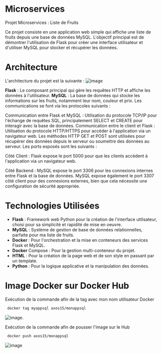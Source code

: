 # Microservices
Projet Microservices : Liste de Fruits

Ce projet consiste en une application web simple qui affiche une liste de fruits depuis une base de données MySQL. L'objectif principal est de démontrer l'utilisation de Flask pour créer une interface utilisateur et d'utiliser MySQL pour stocker et récupérer les données.

# Architecture
L'architecture du projet est la suivante :
![image](https://github.com/lucadipisa/Microservices-H3/assets/113420670/5f73454b-8fd9-4b5c-86a0-fc473b93f1ca)




**Flask** : Le composant principal qui gère les requêtes HTTP et affiche les données à l'utilisateur.
**MySQL** : La base de données qui stocke les informations sur les fruits, notamment leur nom, couleur et prix.
Les communications se font via les protocoles suivants :

Communication entre Flask et MySQL : Utilisation du protocole TCP/IP pour l'échange de requêtes SQL, principalement SELECT et CREATE pour interagir avec la base de données.
Communication entre le client et Flask : Utilisation du protocole HTTP/HTTPS pour accéder à l'application via un navigateur web. Les méthodes HTTP GET et POST sont utilisées pour récupérer des données depuis le serveur ou soumettre des données au serveur.
Les ports exposés sont les suivants :

Côté Client : Flask expose le port 5000 pour que les clients accèdent à l'application via un navigateur web.

Côté Backend : MySQL expose le port 3306 pour les connexions internes entre Flask et la base de données.
MySQL expose également le port 3307 côté client pour des connexions externes, bien que cela nécessite une configuration de sécurité appropriée.

# Technologies Utilisées
- **Flask** : Framework web Python pour la création de l'interface utilisateur, choisi pour sa simplicité et rapidité de mise en oeuvre.
- **MySQL** : Système de gestion de base de données relationnelles, parfaite pour ma liste de fruits.
- **Docker** : Pour l'orchestration et la mise en conteneurs des services Flask et MySQL.
- **Docker** Compose : Pour la gestion multi-conteneur du projet.
- **HTML** : Pour la création de la page web et de son style en passant par un template. 
- **Python** : Pour la logique applicative et la manipulation des données.

# Image Docker sur Docker Hub
Exécution de la commande  afin de la tag avec mon nom utilisateur Docker
 ```bash
  docker tag myappsql axos15/monappsql
```

![image](https://github.com/lucadipisa/Microservices-H3/assets/113420670/e75678c5-dc6e-4405-9761-82ff7efe1a58).

Exécution de la commande  afin de pousser l'image sur le Hub
 ```bash
  docker push axos15/monappsql
```

![image](https://github.com/lucadipisa/Microservices-H3/assets/113420670/4aab4e9b-88f6-4459-93b0-5002e04e4d18)

